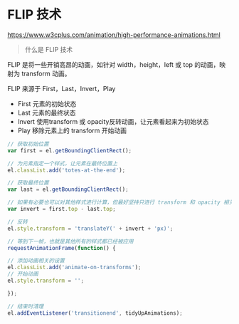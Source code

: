 # FLIP 技术

https://www.w3cplus.com/animation/high-performance-animations.html

> 什么是 FLIP 技术

FLIP 是将一些开销高昂的动画，如针对 width，height，left 或 top 的动画，映射为 transform 动画。

FLIP 来源于 First，Last，Invert，Play

* First 元素的初始状态
* Last 元素的最终状态
* Invert 使用transform 或 opacity反转动画，让元素看起来为初始状态
* Play 移除元素上的 transform 开始动画

```js 
// 获取初始位置 
var first = el.getBoundingClientRect(); 

// 为元素指定一个样式，让元素在最终位置上 
el.classList.add('totes-at-the-end'); 

// 获取最终位置 
var last = el.getBoundingClientRect(); 

// 如果有必要也可以对其他样式进行计算，但最好坚持只进行 transform 和 opacity 相关的计算 
var invert = first.top - last.top; 

// 反转 
el.style.transform = 'translateY(' + invert + 'px)'; 

// 等到下一帧，也就是其他所有的样式都已经被应用 
requestAnimationFrame(function() { 

// 添加动画相关的设置 
el.classList.add('animate-on-transforms'); 
// 开始动画 
el.style.transform = ''; 

});

// 结束时清理 
el.addEventListener('transitionend', tidyUpAnimations);
```
